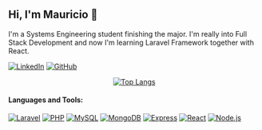 ## Hi, I'm Mauricio 👋

I'm a Systems Engineering student finishing the major. I'm really into Full Stack Development and now I'm learning Laravel Framework together with React.

[![LinkedIn](https://img.shields.io/badge/LinkedIn-0a66c2.svg?logo=linkedin&logoColor=white)](https://www.linkedin.com/in/gutierrez-mauricio/)
[![GitHub](https://img.shields.io/badge/Portfolio-161b22.svg?logo=github&logoColor=white)](https://gutierrezdnf.github.io)

<div align="center">

[![Top Langs](https://github-readme-stats.vercel.app/api/top-langs/?username=gutierrezdnf&layout=compact&theme=react&langs_count=6&hide_border=true)](#)

</div>

#### Languages and Tools:

[![Laravel](https://img.shields.io/badge/Laravel-fd4f31.svg?logo=laravel&logoColor=white)](#)
[![PHP](https://img.shields.io/badge/PHP-6181b6.svg?logo=php&logoColor=white)](#)
[![MySQL](https://img.shields.io/badge/MySQL-00618a.svg?logo=mysql&logoColor=white)](#)
[![MongoDB](https://img.shields.io/badge/MongoDB-60b24f.svg?logo=mongodb&logoColor=white)](#)
[![Express](https://img.shields.io/badge/Express-444.svg?logo=express&logoColor=white)](#)
[![React](https://img.shields.io/badge/React-61dafb.svg?logo=react&logoColor=3e5054)](#)
[![Node.js](https://img.shields.io/badge/Node.js-83cd29.svg?logo=node.js&logoColor=white)](#)
